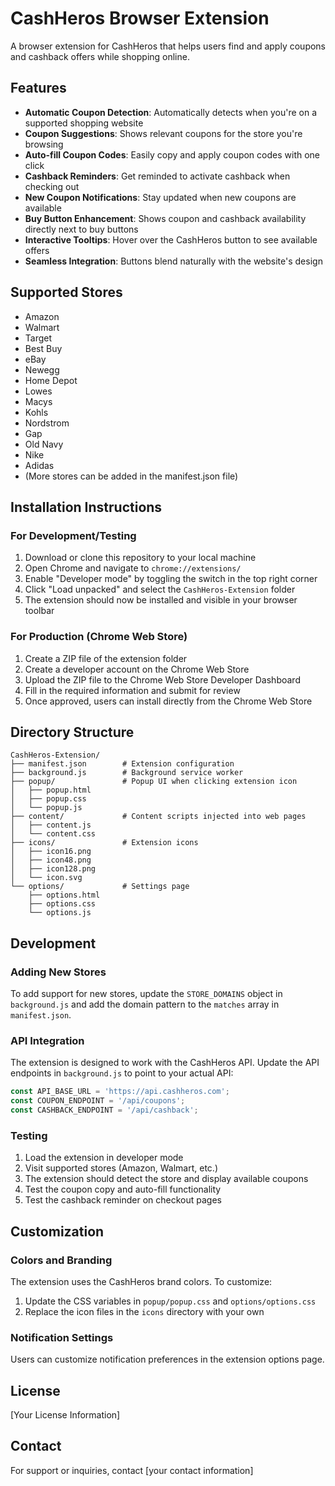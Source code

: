 # CashHeros Browser Extension

A browser extension for CashHeros that helps users find and apply coupons and cashback offers while shopping online.

## Features

- **Automatic Coupon Detection**: Automatically detects when you're on a supported shopping website
- **Coupon Suggestions**: Shows relevant coupons for the store you're browsing
- **Auto-fill Coupon Codes**: Easily copy and apply coupon codes with one click
- **Cashback Reminders**: Get reminded to activate cashback when checking out
- **New Coupon Notifications**: Stay updated when new coupons are available
- **Buy Button Enhancement**: Shows coupon and cashback availability directly next to buy buttons
- **Interactive Tooltips**: Hover over the CashHeros button to see available offers
- **Seamless Integration**: Buttons blend naturally with the website's design

## Supported Stores

- Amazon
- Walmart
- Target
- Best Buy
- eBay
- Newegg
- Home Depot
- Lowes
- Macys
- Kohls
- Nordstrom
- Gap
- Old Navy
- Nike
- Adidas
- (More stores can be added in the manifest.json file)

## Installation Instructions

### For Development/Testing

1. Download or clone this repository to your local machine
2. Open Chrome and navigate to `chrome://extensions/`
3. Enable "Developer mode" by toggling the switch in the top right corner
4. Click "Load unpacked" and select the `CashHeros-Extension` folder
5. The extension should now be installed and visible in your browser toolbar

### For Production (Chrome Web Store)

1. Create a ZIP file of the extension folder
2. Create a developer account on the Chrome Web Store
3. Upload the ZIP file to the Chrome Web Store Developer Dashboard
4. Fill in the required information and submit for review
5. Once approved, users can install directly from the Chrome Web Store

## Directory Structure

```
CashHeros-Extension/
├── manifest.json        # Extension configuration
├── background.js        # Background service worker
├── popup/               # Popup UI when clicking extension icon
│   ├── popup.html
│   ├── popup.css
│   └── popup.js
├── content/             # Content scripts injected into web pages
│   ├── content.js
│   └── content.css
├── icons/               # Extension icons
│   ├── icon16.png
│   ├── icon48.png
│   ├── icon128.png
│   └── icon.svg
└── options/             # Settings page
    ├── options.html
    ├── options.css
    └── options.js
```

## Development

### Adding New Stores

To add support for new stores, update the `STORE_DOMAINS` object in `background.js` and add the domain pattern to the `matches` array in `manifest.json`.

### API Integration

The extension is designed to work with the CashHeros API. Update the API endpoints in `background.js` to point to your actual API:

```javascript
const API_BASE_URL = 'https://api.cashheros.com';
const COUPON_ENDPOINT = '/api/coupons';
const CASHBACK_ENDPOINT = '/api/cashback';
```

### Testing

1. Load the extension in developer mode
2. Visit supported stores (Amazon, Walmart, etc.)
3. The extension should detect the store and display available coupons
4. Test the coupon copy and auto-fill functionality
5. Test the cashback reminder on checkout pages

## Customization

### Colors and Branding

The extension uses the CashHeros brand colors. To customize:

1. Update the CSS variables in `popup/popup.css` and `options/options.css`
2. Replace the icon files in the `icons` directory with your own

### Notification Settings

Users can customize notification preferences in the extension options page.

## License

[Your License Information]

## Contact

For support or inquiries, contact [your contact information]